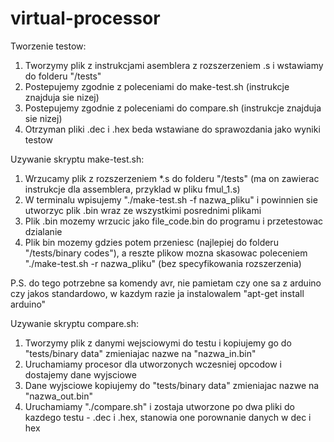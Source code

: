# virtual-processor

Tworzenie testow:
1. Tworzymy plik z instrukcjami asemblera z rozszerzeniem .s i wstawiamy do folderu "/tests"
2. Postepujemy zgodnie z poleceniami do make-test.sh (instrukcje znajduja sie nizej)
3. Postepujemy zgodnie z poleceniami do compare.sh (instrukcje znajduja sie nizej)
4. Otrzyman pliki .dec i .hex beda wstawiane do sprawozdania jako wyniki testow

Uzywanie skryptu make-test.sh:
1. Wrzucamy plik z rozszerzeniem *.s do folderu "/tests" (ma on zawierac instrukcje dla assemblera, przyklad w pliku fmul_1.s)
2. W terminalu wpisujemy "./make-test.sh -f nazwa_pliku" i powinnien sie utworzyc plik .bin wraz ze wszystkimi posrednimi plikami
3. Plik .bin mozemy wrzucic jako file_code.bin do programu i przetestowac dzialanie
4. Plik bin mozemy gdzies potem przeniesc (najlepiej do folderu "/tests/binary codes"), a reszte plikow mozna skasowac poleceniem "./make-test.sh -r nazwa_pliku" (bez specyfikowania rozszerzenia)

P.S. do tego potrzebne sa komendy avr, nie pamietam czy one sa z arduino czy jakos standardowo, w kazdym razie ja instalowalem "apt-get install arduino"


Uzywanie skryptu compare.sh:
1. Tworzymy plik z danymi wejsciowymi do testu i kopiujemy go do "tests/binary data" zmieniajac nazwe na "nazwa_in.bin"
2. Uruchamiamy procesor dla utworzonych wczesniej opcodow i dostajemy dane wyjsciowe
3. Dane wyjsciowe kopiujemy do "tests/binary data" zmieniajac nazwe na "nazwa_out.bin"
4. Uruchamiamy "./compare.sh" i zostaja utworzone po dwa pliki do kazdego testu - .dec i .hex, stanowia one porownanie danych w dec i hex